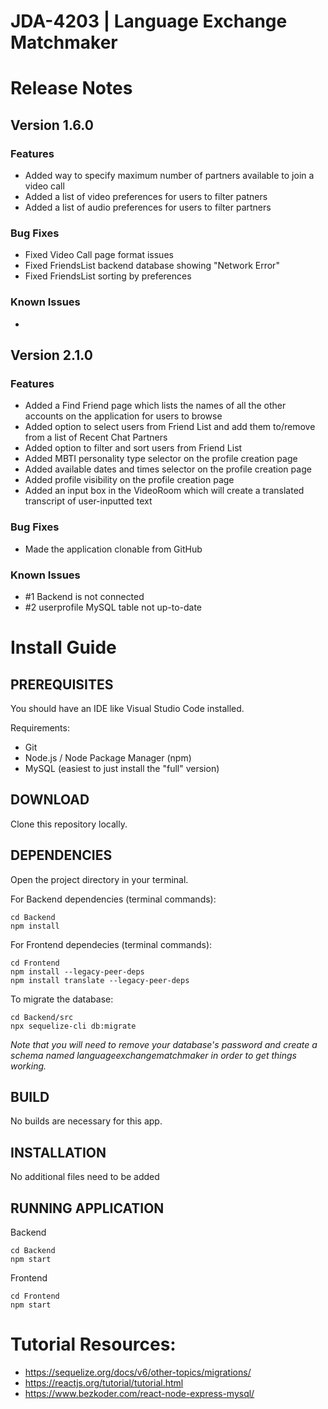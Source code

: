 # JDA-4203 | Language Exchange Matchmaker

# Release Notes
## Version 1.6.0
### Features
* Added way to specify maximum number of partners available to join a video call
* Added a list of video preferences for users to filter patners
* Added a list of audio preferences for users to filter partners
### Bug Fixes
* Fixed Video Call page format issues
* Fixed FriendsList backend database showing "Network Error"
* Fixed FriendsList sorting by preferences
### Known Issues
* 

## Version 2.1.0
### Features
* Added a Find Friend page which lists the names of all the other accounts on the application for users to browse
* Added option to select users from Friend List and add them to/remove from a list of Recent Chat Partners
* Added option to filter and sort users from Friend List 
* Added MBTI personality type selector on the profile creation page
* Added available dates and times selector on the profile creation page
* Added profile visibility on the profile creation page
* Added an input box in the VideoRoom which will create a translated transcript of user-inputted text
### Bug Fixes
* Made the application clonable from GitHub
### Known Issues
* \#1 Backend is not connected
* \#2 userprofile MySQL table not up-to-date

# Install Guide
## PREREQUISITES 
You should have an IDE like Visual Studio Code installed.

Requirements:
* Git
* Node.js / Node Package Manager (npm)
* MySQL (easiest to just install the "full" version)
  
## DOWNLOAD
Clone this repository locally.

## DEPENDENCIES 
Open the project directory in your terminal.

For Backend dependencies (terminal commands): 

    cd Backend
    npm install

For Frontend dependecies (terminal commands): 

    cd Frontend 
    npm install --legacy-peer-deps
    npm install translate --legacy-peer-deps

To migrate the database:

    cd Backend/src 
    npx sequelize-cli db:migrate
*Note that you will need to remove your database's password and create a schema named languageexchangematchmaker in order to get things working.* 

## BUILD 
No builds are necessary for this app.

## INSTALLATION 
No additional files need to be added 

## RUNNING APPLICATION
Backend

    cd Backend 
    npm start

Frontend

    cd Frontend
    npm start

# Tutorial Resources: 
* https://sequelize.org/docs/v6/other-topics/migrations/ 
* https://reactjs.org/tutorial/tutorial.html 
* https://www.bezkoder.com/react-node-express-mysql/ 
